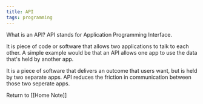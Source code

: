```yaml
---
title: API
tags: programming
---
```


What is an API?
API stands for Application Programming Interface.

It is piece of code or software that allows two applications to talk to each other. A simple example would be that an API allows one app to use the data that's held by another app.

 It is a piece of software that delivers an outcome that users want, but is held by two separate apps. API reduces the friction in communication between those two seperate apps.
 
























Return to [[Home Note]]